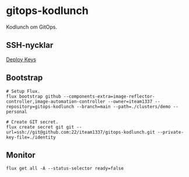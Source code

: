 # gitops-kodlunch

Kodlunch om GitOps.

## SSH-nycklar

[Deploy Keys](https://github.com/Iteam1337/gitops-kodlunch/settings/keys)

## Bootstrap

```shell
# Setup Flux.
flux bootstrap github --components-extra=image-reflector-controller,image-automation-controller --owner=iteam1337 --repository=gitops-kodlunch --branch=main --path=./clusters/demo --personal

# Create GIT secret.
flux create secret git git --url=ssh://git@github.com:22/iteam1337/gitops-kodlunch.git --private-key-file=./identity
```

## Monitor

```shell
flux get all -A --status-selector ready=false
```
